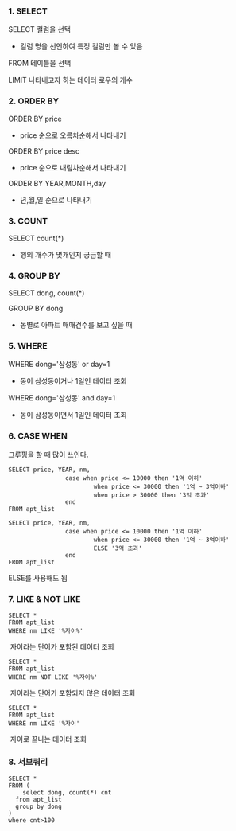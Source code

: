 ### 1. SELECT

SELECT 컬럼을 선택

- 컬럼 명을 선언하여 특정 컬럼만 볼 수 있음

FROM 테이블을 선택

LIMIT 나타내고자 하는 데이터 로우의 개수



### 2. ORDER BY

ORDER BY price

- price 순으로 오름차순해서 나타내기

ORDER BY price desc

- price 순으로 내림차순해서 나타내기

ORDER BY YEAR,MONTH,day

- 년,월,일 순으로 나타내기



### 3. COUNT

SELECT count(*)

- 행의 개수가 몇개인지 궁금할 때



### 4. GROUP BY

SELECT dong, count(*)

GROUP BY dong

- 동별로 아파트 매매건수를 보고 싶을 때



### 5. WHERE

WHERE dong='삼성동' or day=1

- 동이 삼성동이거나 1일인 데이터 조회

WHERE dong='삼성동' and day=1

- 동이 삼성동이면서 1일인 데이터 조회



### 6. CASE WHEN

그루핑을 할 때 많이 쓰인다.

```  mysql
SELECT price, YEAR, nm,
				case when price <= 10000 then '1억 이하'
						when price <= 30000 then '1억 ~ 3억이하'
						when price > 30000 then '3억 초과'
				end
FROM apt_list
```

```mysql
SELECT price, YEAR, nm,
				case when price <= 10000 then '1억 이하'
						when price <= 30000 then '1억 ~ 3억이하'
						ELSE '3억 초과'
				end
FROM apt_list
```

ELSE를 사용해도 됨



### 7. LIKE & NOT LIKE

``` mysql
SELECT *
FROM apt_list
WHERE nm LIKE '%자이%'
```

​	자이라는 단어가 포함된 데이터 조회

``` mysql
SELECT *
FROM apt_list
WHERE nm NOT LIKE '%자이%'
```

​	자이라는 단어가 포함되지 않은 데이터 조회

``` mysql
SELECT *
FROM apt_list
WHERE nm LIKE '%자이'
```

​	자이로 끝나는 데이터 조회



### 8. 서브쿼리

``` mysql
SELECT *
FROM (
	select dong, count(*) cnt
  from apt_list
  group by dong
)
where cnt>100
```


